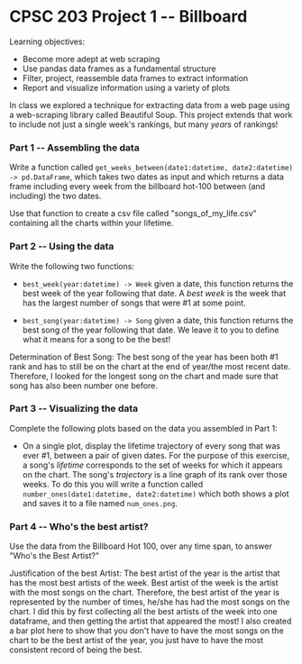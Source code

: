 # CPSC 203 Project 1 -- Billboard 

Learning objectives:

- Become more adept at web scraping
- Use pandas data frames as a fundamental structure
- Filter, project, reassemble data frames to extract information
- Report and visualize information using a variety of plots

In class we explored a technique for extracting data from a web page using a web-scraping library called Beautiful Soup. 
This project extends that work to include not just a single week's rankings, but many *years* of rankings!

### Part 1 -- Assembling the data

Write a function called `get_weeks_between(date1:datetime, date2:datetime) -> pd.DataFrame`, which takes two dates as input
and which returns a data frame including every week from the billboard hot-100 between (and including) the two dates. 

Use that function to create a csv file called "songs_of_my_life.csv" containing all the charts within your lifetime.

### Part 2 -- Using the data

Write the following two functions:

- `best_week(year:datetime) -> Week` given a date, this function returns the best week of the year following that date.
A *best week* is the week that has the largest number of songs that were #1 at some point.

- `best_song(year:datetime) -> Song` given a date, this function returns the best song of the year following that date.
We leave it to you to define what it means for a song to be the best! 

Determination of Best Song:
The best song of the year has been both #1 rank and has to still be on the chart at the end of year/the most recent date. Therefore, I looked for the longest song on the chart and made sure that song has also been number one before.


### Part 3 -- Visualizing the data

Complete the following plots based on the data you assembled in Part 1:

- On a single plot, 
display the lifetime trajectory of every song that was ever #1, between a pair of given dates. 
For the purpose of this exercise, a 
song's *lifetime* corresponds to the set of weeks for which it appears on the chart. The song's *trajectory* is a line graph 
of its rank over those weeks. To do this you will write a function called `number_ones(date1:datetime, date2:datetime)`
which both shows a plot and saves it to a file named `num_ones.png`.

### Part 4 -- Who's the best artist?

Use the data from the Billboard Hot 100, over any time span, to answer "Who's the Best Artist?" 

Justification of the best Artist:
The best artist of the year is the artist that has the most best artists of the week. Best artist of the week is the artist with the most songs on the chart. Therefore, the best artist of the year is represented by the number of times, he/she has had the most songs on the chart. 
I did this by first collecting all the best artists of the week into one dataframe, and then getting the artist that appeared the most!
I also created a bar plot here to show that you don't have to have the most songs on the chart to be the best artist of the year,
you just have to have the most consistent record of being the best.








